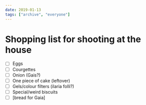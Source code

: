 ```yaml
---
date: 2019-01-13
tags: ["archive", "everyone"]
---
```

# Shopping list for shooting at the house

- [ ] Eggs
 - [ ] Courgettes
 - [ ] Onion (Gais?)
 - [ ] One piece of cake (leftover)
 - [ ] Gels/colour filters (ilaria folli?)
 - [ ] Special/weird biscuits
 - [ ] [bread for Gaia]